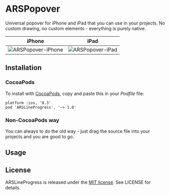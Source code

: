 # ARSPopover
Universal popover for iPhone and iPad that you can use in your projects. No custom drawing, no custom elements - everything is purely native.

|           iPhone             |           iPad           |
| ---------------------------- | ------------------------ |
| ![ARSPopover-iPhone][iPhone] | ![ARSPopover-iPad][iPad] |

[iPhone]: http://git.arsenkin.com/ARSPopover-iPhone.gif
[iPad]: http://git.arsenkin.com/ARSPopover-iPad.gif

## Installation

### CocoaPods
To install with [CocoaPods](http://cocoapods.org/), copy and paste this in your *Podfile* file:

    platform :ios, '8.3'
    pod 'ARSLineProgress', '~> 1.0'

### Non-CocoaPods way
You can always to do the old way - just drag the source file into your projects and you are good to go.

## Usage

## License
ARSLineProgress is released under the [MIT license](http://opensource.org/licenses/MIT). See LICENSE for details.
